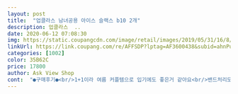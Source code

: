 ```yaml
---
layout: post 
title:  "업클라스 남녀공용 아이스 슬랙스 b10 2개" 
description: 업클라스  ..
date: 2020-06-12 07:08:30 
img: https://static.coupangcdn.com/image/retail/images/2019/05/31/16/8/8ca9efae-528b-4822-aaf1-7b83f26fe0c4.jpg 
linkUrl: https://link.coupang.com/re/AFFSDP?lptag=AF3600438&subid=ahnPublicAsk&pageKey=231566936&itemId=734494342&vendorItemId=4856003798&traceid=V0-113-7096fb37f1ffde57 
categories: [1002] 
color: 35B62C 
price: 17800 
author: Ask View Shop 
cont:  "●구매후기●<br/>1+1이라 여름 커플템으로 입기에도 좋은거 같아요<br/>밴드처리도 두껍게 되있어서 뱃살에 말려 내려가지 않아 좋네요<br/>원단 느낌은 모달을 첨가한듯한 부드럽고 고급스러운데다, 핏감도 슬림하니 좋아요ㅎㅎ 시중에 판매되는 쿨원단을 소재로한 바지들과는 완전히 다른느낌이네요.<br/><br/>잘받았어요ㅎ로켓배송으로 방금받았어요더위많은 남편입기 딱인거 같아요재질이 시원하고 부드러워요 <br/>" 
---
```

